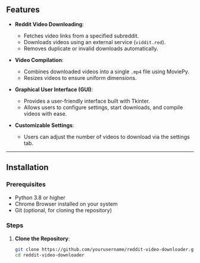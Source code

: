 ## Features

- **Reddit Video Downloading**:
  - Fetches video links from a specified subreddit.
  - Downloads videos using an external service (`viddit.red`).
  - Removes duplicate or invalid downloads automatically.

- **Video Compilation**:
  - Combines downloaded videos into a single `.mp4` file using MoviePy.
  - Resizes videos to ensure uniform dimensions.

- **Graphical User Interface (GUI)**:
  - Provides a user-friendly interface built with Tkinter.
  - Allows users to configure settings, start downloads, and compile videos with ease.

- **Customizable Settings**:
  - Users can adjust the number of videos to download via the settings tab.

---

## Installation

### Prerequisites

- Python 3.8 or higher
- Chrome Browser installed on your system
- Git (optional, for cloning the repository)

### Steps

1. **Clone the Repository**:
   ```bash
   git clone https://github.com/yourusername/reddit-video-downloader.git
   cd reddit-video-downloader
